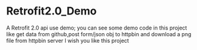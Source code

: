 # Retrofit2.0_Demo
A Retrofit 2.0 api use demo;
you can see some demo code in this project
like get data from github,post form/json obj to httpbin
and download a png file from httpbin server
I wish you like this project
